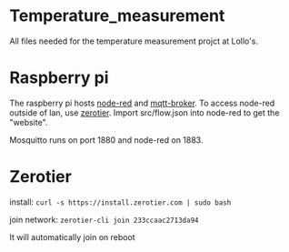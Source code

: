 # Temperature_measurement
All files needed for the temperature measurement projct at Lollo's.


# Raspberry pi
The raspberry pi hosts [node-red](https://nodered.org/docs/getting-started/raspberrypi) and [mqtt-broker](https://pimylifeup.com/raspberry-pi-mosquitto-mqtt-server/). To access node-red outside of lan, use [zerotier](https://www.zerotier.com/). Import src/flow.json into node-red to get the "website".

Mosquitto runs on port 1880 and node-red on 1883.

# Zerotier
install: ```curl -s https://install.zerotier.com | sudo bash```

join network: ```zerotier-cli join 233ccaac2713da94```

It will automatically join on reboot